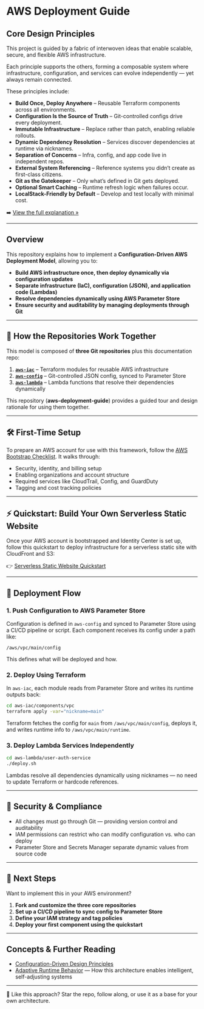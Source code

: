# AWS Deployment Guide

## Core Design Principles

This project is guided by a fabric of interwoven ideas that enable scalable, secure, and flexible AWS infrastructure.

Each principle supports the others, forming a composable system where infrastructure, configuration, and services can evolve independently — yet always remain connected.

These principles include:

- **Build Once, Deploy Anywhere** – Reusable Terraform components across all environments.
- **Configuration Is the Source of Truth** – Git-controlled configs drive every deployment.
- **Immutable Infrastructure** – Replace rather than patch, enabling reliable rollouts.
- **Dynamic Dependency Resolution** – Services discover dependencies at runtime via nicknames.
- **Separation of Concerns** – Infra, config, and app code live in independent repos.
- **External System Referencing** – Reference systems you didn’t create as first-class citizens.
- **Git as the Gatekeeper** – Only what’s defined in Git gets deployed.
- **Optional Smart Caching** – Runtime refresh logic when failures occur.
- **LocalStack-Friendly by Default** – Develop and test locally with minimal cost.

➡️ [View the full explanation »](design-principles/README.md)

---

## Overview

This repository explains how to implement a **Configuration-Driven AWS Deployment Model**, allowing you to:

- **Build AWS infrastructure once, then deploy dynamically via configuration updates**
- **Separate infrastructure (IaC), configuration (JSON), and application code (Lambdas)**
- **Resolve dependencies dynamically using AWS Parameter Store**
- **Ensure security and auditability by managing deployments through Git**

---

## 📂 How the Repositories Work Together

This model is composed of **three Git repositories** plus this documentation repo:

1. **[`aws-iac`](https://github.com/tstrall/aws-iac)** – Terraform modules for reusable AWS infrastructure
2. **[`aws-config`](https://github.com/tstrall/aws-config)** – Git-controlled JSON config, synced to Parameter Store
3. **[`aws-lambda`](https://github.com/tstrall/aws-lambda)** – Lambda functions that resolve their dependencies dynamically

This repository (**aws-deployment-guide**) provides a guided tour and design rationale for using them together.

---

## 🛠️ First-Time Setup

To prepare an AWS account for use with this framework, follow the [AWS Bootstrap Checklist](./getting-started/bootstrap-checklist.md). It walks through:

- Security, identity, and billing setup
- Enabling organizations and account structure
- Required services like CloudTrail, Config, and GuardDuty
- Tagging and cost tracking policies

---

## ⚡ Quickstart: Build Your Own Serverless Static Website

Once your AWS account is bootstrapped and Identity Center is set up, follow this quickstart to deploy infrastructure for a serverless static site with CloudFront and S3:

👉 [Serverless Static Website Quickstart](./quickstarts/serverless-site.md)

---

## 📖 Deployment Flow

### 1. Push Configuration to AWS Parameter Store

Configuration is defined in `aws-config` and synced to Parameter Store using a CI/CD pipeline or script. Each component receives its config under a path like:

```
/aws/vpc/main/config
```

This defines what will be deployed and how.

### 2. Deploy Using Terraform

In `aws-iac`, each module reads from Parameter Store and writes its runtime outputs back:

```sh
cd aws-iac/components/vpc
terraform apply -var="nickname=main"
```

Terraform fetches the config for `main` from `/aws/vpc/main/config`, deploys it, and writes runtime info to `/aws/vpc/main/runtime`.

### 3. Deploy Lambda Services Independently

```sh
cd aws-lambda/user-auth-service
./deploy.sh
```

Lambdas resolve all dependencies dynamically using nicknames — no need to update Terraform or hardcode references.

---

## 🔐 Security & Compliance

- All changes must go through Git — providing version control and auditability
- IAM permissions can restrict who can modify configuration vs. who can deploy
- Parameter Store and Secrets Manager separate dynamic values from source code

---

## 📌 Next Steps

Want to implement this in your AWS environment?

1. **Fork and customize the three core repositories**
2. **Set up a CI/CD pipeline to sync config to Parameter Store**
3. **Define your IAM strategy and tag policies**
4. **Deploy your first component using the quickstart**

---

## Concepts & Further Reading

- [Configuration-Driven Design Principles](./design-principles/README.md)
- [Adaptive Runtime Behavior](./data-science/README.md) — How this architecture enables intelligent, self-adjusting systems

---

📢 Like this approach? Star the repo, follow along, or use it as a base for your own architecture.
